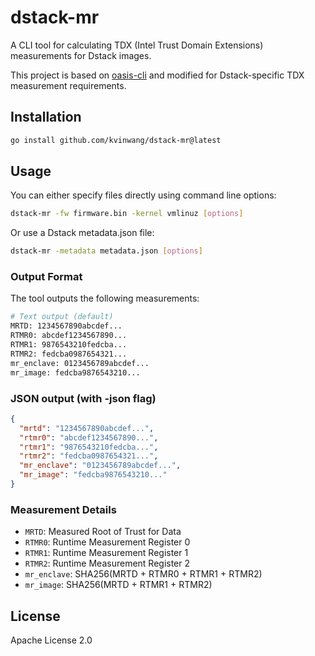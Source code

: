 # dstack-mr

A CLI tool for calculating TDX (Intel Trust Domain Extensions) measurements for Dstack images.

This project is based on [oasis-cli](https://github.com/oasisprotocol/cli) and modified for Dstack-specific TDX measurement requirements.

## Installation

```bash
go install github.com/kvinwang/dstack-mr@latest
```

## Usage

You can either specify files directly using command line options:
```bash
dstack-mr -fw firmware.bin -kernel vmlinuz [options]
```

Or use a Dstack metadata.json file:
```bash
dstack-mr -metadata metadata.json [options]
```

### Output Format
The tool outputs the following measurements:

```bash
# Text output (default)
MRTD: 1234567890abcdef...
RTMR0: abcdef1234567890...
RTMR1: 9876543210fedcba...
RTMR2: fedcba0987654321...
mr_enclave: 0123456789abcdef...
mr_image: fedcba9876543210...
```

### JSON output (with -json flag)
```json
{
  "mrtd": "1234567890abcdef...",
  "rtmr0": "abcdef1234567890...",
  "rtmr1": "9876543210fedcba...",
  "rtmr2": "fedcba0987654321...",
  "mr_enclave": "0123456789abcdef...",
  "mr_image": "fedcba9876543210..."
}
```

### Measurement Details
- `MRTD`: Measured Root of Trust for Data
- `RTMR0`: Runtime Measurement Register 0
- `RTMR1`: Runtime Measurement Register 1
- `RTMR2`: Runtime Measurement Register 2
- `mr_enclave`: SHA256(MRTD + RTMR0 + RTMR1 + RTMR2)
- `mr_image`: SHA256(MRTD + RTMR1 + RTMR2)

## License

Apache License 2.0
